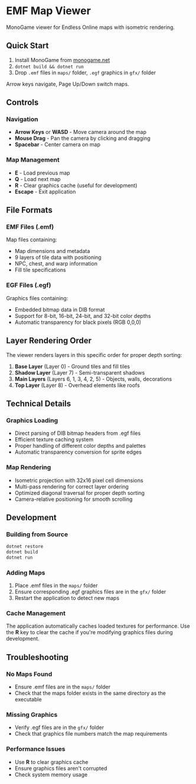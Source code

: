# EMF Map Viewer

MonoGame viewer for Endless Online maps with isometric rendering.

## Quick Start

1. Install MonoGame from [monogame.net](https://www.monogame.net/downloads/)
2. `dotnet build && dotnet run`
3. Drop `.emf` files in `maps/` folder, `.egf` graphics in `gfx/` folder

Arrow keys navigate, Page Up/Down switch maps.

## Controls

### Navigation
- **Arrow Keys** or **WASD** - Move camera around the map
- **Mouse Drag** - Pan the camera by clicking and dragging
- **Spacebar** - Center camera on map

### Map Management
- **E** - Load previous map
- **Q** - Load next map
- **R** - Clear graphics cache (useful for development)
- **Escape** - Exit application

## File Formats

### EMF Files (.emf)
Map files containing:
- Map dimensions and metadata
- 9 layers of tile data with positioning
- NPC, chest, and warp information
- Fill tile specifications

### EGF Files (.egf)
Graphics files containing:
- Embedded bitmap data in DIB format
- Support for 8-bit, 16-bit, 24-bit, and 32-bit color depths
- Automatic transparency for black pixels (RGB 0,0,0)

## Layer Rendering Order

The viewer renders layers in this specific order for proper depth sorting:

1. **Base Layer** (Layer 0) - Ground tiles and fill tiles
2. **Shadow Layer** (Layer 7) - Semi-transparent shadows
3. **Main Layers** (Layers 6, 1, 3, 4, 2, 5) - Objects, walls, decorations
4. **Top Layer** (Layer 8) - Overhead elements like roofs

## Technical Details

### Graphics Loading
- Direct parsing of DIB bitmap headers from .egf files
- Efficient texture caching system
- Proper handling of different color depths and palettes
- Automatic transparency conversion for sprite edges

### Map Rendering
- Isometric projection with 32x16 pixel cell dimensions
- Multi-pass rendering for correct layer ordering
- Optimized diagonal traversal for proper depth sorting
- Camera-relative positioning for smooth scrolling

## Development

### Building from Source
```bash
dotnet restore
dotnet build
dotnet run
```

### Adding Maps
1. Place .emf files in the `maps/` folder
2. Ensure corresponding .egf graphics files are in the `gfx/` folder
3. Restart the application to detect new maps

### Cache Management
The application automatically caches loaded textures for performance. Use the **R** key to clear the cache if you're modifying graphics files during development.

## Troubleshooting

### No Maps Found
- Ensure .emf files are in the `maps/` folder
- Check that the maps folder exists in the same directory as the executable

### Missing Graphics
- Verify .egf files are in the `gfx/` folder
- Check that graphics file numbers match the map requirements

### Performance Issues
- Use **R** to clear graphics cache
- Ensure graphics files aren't corrupted
- Check system memory usage

